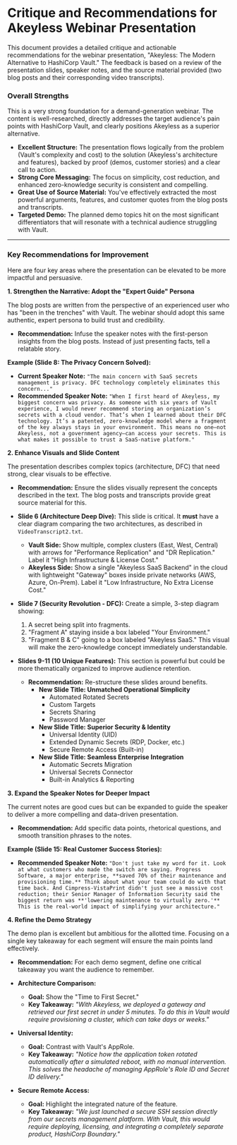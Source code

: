 # Critique and Recommendations for Akeyless Webinar Presentation

This document provides a detailed critique and actionable recommendations for the webinar presentation, "Akeyless: The Modern Alternative to HashiCorp Vault." The feedback is based on a review of the presentation slides, speaker notes, and the source material provided (two blog posts and their corresponding video transcripts).

### **Overall Strengths**

This is a very strong foundation for a demand-generation webinar. The content is well-researched, directly addresses the target audience's pain points with HashiCorp Vault, and clearly positions Akeyless as a superior alternative.

*   **Excellent Structure:** The presentation flows logically from the problem (Vault's complexity and cost) to the solution (Akeyless's architecture and features), backed by proof (demos, customer stories) and a clear call to action.
*   **Strong Core Messaging:** The focus on simplicity, cost reduction, and enhanced zero-knowledge security is consistent and compelling.
*   **Great Use of Source Material:** You've effectively extracted the most powerful arguments, features, and customer quotes from the blog posts and transcripts.
*   **Targeted Demo:** The planned demo topics hit on the most significant differentiators that will resonate with a technical audience struggling with Vault.

---

### **Key Recommendations for Improvement**

Here are four key areas where the presentation can be elevated to be more impactful and persuasive.

**1. Strengthen the Narrative: Adopt the "Expert Guide" Persona**

The blog posts are written from the perspective of an experienced user who has "been in the trenches" with Vault. The webinar should adopt this same authentic, expert persona to build trust and credibility.

*   **Recommendation:** Infuse the speaker notes with the first-person insights from the blog posts. Instead of just presenting facts, tell a relatable story.

**Example (Slide 8: The Privacy Concern Solved):**

*   **Current Speaker Note:** `"The main concern with SaaS secrets management is privacy. DFC technology completely eliminates this concern..."`
*   **Recommended Speaker Note:** `"When I first heard of Akeyless, my biggest concern was privacy. As someone with six years of Vault experience, I would never recommend storing an organization’s secrets with a cloud vendor. That’s when I learned about their DFC technology. It’s a patented, zero-knowledge model where a fragment of the key always stays in your environment. This means no one—not Akeyless, not a government agency—can access your secrets. This is what makes it possible to trust a SaaS-native platform."`

**2. Enhance Visuals and Slide Content**

The presentation describes complex topics (architecture, DFC) that need strong, clear visuals to be effective.

*   **Recommendation:** Ensure the slides visually represent the concepts described in the text. The blog posts and transcripts provide great source material for this.

*   **Slide 6 (Architecture Deep Dive):** This slide is critical. It **must** have a clear diagram comparing the two architectures, as described in `VideoTranscript2.txt`.
    *   **Vault Side:** Show multiple, complex clusters (East, West, Central) with arrows for "Performance Replication" and "DR Replication." Label it "High Infrastructure & License Cost."
    *   **Akeyless Side:** Show a single "Akeyless SaaS Backend" in the cloud with lightweight "Gateway" boxes inside private networks (AWS, Azure, On-Prem). Label it "Low Infrastructure, No Extra License Cost."

*   **Slide 7 (Security Revolution - DFC):** Create a simple, 3-step diagram showing:
    1.  A secret being split into fragments.
    2.  "Fragment A" staying inside a box labeled "Your Environment."
    3.  "Fragment B & C" going to a box labeled "Akeyless SaaS."
    This visual will make the zero-knowledge concept immediately understandable.

*   **Slides 9-11 (10 Unique Features):** This section is powerful but could be more thematically organized to improve audience retention.
    *   **Recommendation:** Re-structure these slides around benefits.
        *   **New Slide Title: Unmatched Operational Simplicity**
            *   Automated Rotated Secrets
            *   Custom Targets
            *   Secrets Sharing
            *   Password Manager
        *   **New Slide Title: Superior Security & Identity**
            *   Universal Identity (UID)
            *   Extended Dynamic Secrets (RDP, Docker, etc.)
            *   Secure Remote Access (Built-in)
        *   **New Slide Title: Seamless Enterprise Integration**
            *   Automatic Secrets Migration
            *   Universal Secrets Connector
            *   Built-in Analytics & Reporting

**3. Expand the Speaker Notes for Deeper Impact**

The current notes are good cues but can be expanded to guide the speaker to deliver a more compelling and data-driven presentation.

*   **Recommendation:** Add specific data points, rhetorical questions, and smooth transition phrases to the notes.

**Example (Slide 15: Real Customer Success Stories):**

*   **Recommended Speaker Note:** `"Don't just take my word for it. Look at what customers who made the switch are saying. Progress Software, a major enterprise, **saved 70% of their maintenance and provisioning time.** Think about what your team could do with that time back. And Cimpress-VistaPrint didn't just see a massive cost reduction; their Senior Manager of Information Security said the biggest return was **'lowering maintenance to virtually zero.'** This is the real-world impact of simplifying your architecture."`

**4. Refine the Demo Strategy**

The demo plan is excellent but ambitious for the allotted time. Focusing on a single key takeaway for each segment will ensure the main points land effectively.

*   **Recommendation:** For each demo segment, define one critical takeaway you want the audience to remember.

*   **Architecture Comparison:**
    *   **Goal:** Show the "Time to First Secret."
    *   **Key Takeaway:** *"With Akeyless, we deployed a gateway and retrieved our first secret in under 5 minutes. To do this in Vault would require provisioning a cluster, which can take days or weeks."*

*   **Universal Identity:**
    *   **Goal:** Contrast with Vault's AppRole.
    *   **Key Takeaway:** *"Notice how the application token rotated automatically after a simulated reboot, with no manual intervention. This solves the headache of managing AppRole's Role ID and Secret ID delivery."*

*   **Secure Remote Access:**
    *   **Goal:** Highlight the integrated nature of the feature.
    *   **Key Takeaway:** *"We just launched a secure SSH session directly from our secrets management platform. With Vault, this would require deploying, licensing, and integrating a completely separate product, HashiCorp Boundary."*

